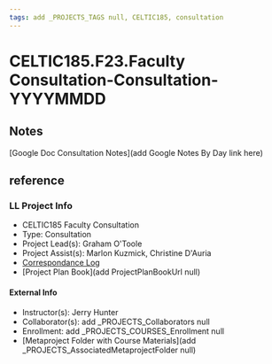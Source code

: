 ```yaml
---
tags: add _PROJECTS_TAGS null, CELTIC185, consultation
---
```

# CELTIC185.F23.Faculty Consultation-Consultation-YYYYMMDD

## Notes
[Google Doc Consultation Notes](add Google Notes By Day link here)

## reference
### LL Project Info
* CELTIC185 Faculty Consultation
* Type: Consultation
* Project Lead(s): Graham O'Toole
* Project Assist(s): Marlon Kuzmick, Christine D'Auria
* [Correspondance Log](https://drive.google.com/drive/folders/1CCYuoU64ZCAgpaIj5jShvveS5c_gKLYH?usp=drive_link)
* [Project Plan Book](add ProjectPlanBookUrl null)

#### External Info
* Instructor(s): Jerry Hunter
* Collaborator(s): add _PROJECTS_Collaborators null
* Enrollment: add _PROJECTS_COURSES_Enrollment null
* [Metaproject Folder with Course Materials](add _PROJECTS_AssociatedMetaprojectFolder null)
